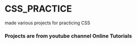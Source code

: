 # CSS_PRACTICE
made various projects for practicing CSS

### Projects are from youtube channel Online Tutorials
